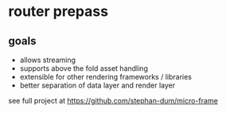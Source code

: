 # router prepass

## goals
- allows streaming
- supports above the fold asset handling
- extensible for other rendering frameworks / libraries
- better separation of data layer and render layer

see full project at https://github.com/stephan-dum/micro-frame